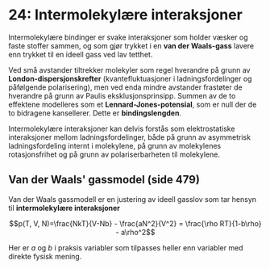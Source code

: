# 24: Intermolekylære interaksjoner

Intermolekylære bindinger er svake interaksjoner som holder væsker og faste stoffer sammen, og som gjør trykket i en **van der Waals-gass** lavere enn trykket til en ideell gass ved lav tetthet.

Ved små avstander tiltrekker molekyler som regel hverandre på grunn av **London-dispersjonskrefter** (kvantefluktuasjoner i ladningsfordelinger og påfølgende polarisering), men ved enda mindre avstander frastøter de hverandre på grunn av Paulis eksklusjonsprinsipp. Summen av de to effektene modelleres som et **Lennard-Jones-potensial**, som er null der de to bidragene kansellerer. Dette er **bindingslengden**.

Intermolekylære interaksjoner kan delvis forstås som elektrostatiske interaksjoner mellom ladningsfordelinger, både på grunn av asymmetrisk ladningsfordeling internt i molekylene, på grunn av molekylenes rotasjonsfrihet og på grunn av polariserbarheten til molekylene.

## Van der Waals' gassmodel (side 479)

Van der Waals gassmodell er en justering av ideell gasslov som tar hensyn til **intermolekylære interaksjoner**

$$p(T, V, N)=\frac{NkT}{V-Nb} - \frac{aN^2}{V^2} = \frac{\rho RT}{1-b\rho} - a\rho^2$$

Her er $a$ og $b$ i praksis variabler som tilpasses heller enn variabler med direkte fysisk mening.
